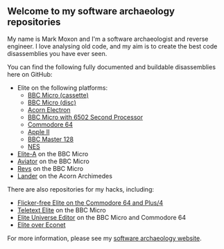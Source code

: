 ## Welcome to my software archaeology repositories

My name is Mark Moxon and I'm a software archaeologist and reverse engineer. I love analysing old code, and my aim is to create the best code disassemblies you have ever seen.

You can find the following fully documented and buildable disassemblies here on GitHub:

* Elite on the following platforms:
  * [BBC Micro (cassette)](https://github.com/markmoxon/elite-source-code-bbc-micro-cassette)
  * [BBC Micro (disc)](https://github.com/markmoxon/elite-source-code-bbc-micro-disc)</a>
  * [Acorn Electron](https://github.com/markmoxon/elite-source-code-acorn-electron)
  * [BBC Micro with 6502 Second Processor](https://github.com/markmoxon/elite-source-code-6502-second-processor)
  * [Commodore 64](https://github.com/markmoxon/elite-source-code-commodore-64)
  * [Apple II](https://github.com/markmoxon/elite-source-code-apple-ii)
  * [BBC Master 128](https://github.com/markmoxon/elite-source-code-bbc-master)
  * [NES](https://github.com/markmoxon/elite-source-code-nes)
* [Elite-A](https://github.com/markmoxon/elite-a-source-code-bbc-micro) on the BBC Micro
* [Aviator](https://github.com/markmoxon/aviator-source-code-bbc-micro) on the BBC Micro
* [Revs](https://github.com/markmoxon/revs-source-code-bbc-micro) on the BBC Micro
* [Lander](https://github.com/markmoxon/lander-source-code-acorn-archimedes) on the Acorn Archimedes

There are also repositories for my hacks, including:

* [Flicker-free Elite on the Commodore 64 and Plus/4](https://github.com/markmoxon/c64-elite-flicker-free)
* [Teletext Elite](https://github.com/markmoxon/teletext-elite) on the BBC Micro
* [Elite Universe Editor](https://github.com/markmoxon/elite-universe-editor) on the BBC Micro and Commodore 64
* [Elite over Econet](https://github.com/markmoxon/elite-over-econet)

For more information, please see my <a href="https://www.bbcelite.com/">software archaeology website</a>.
